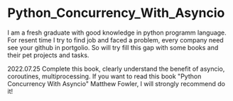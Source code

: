 # Python_Concurrency_With_Asyncio

I am a fresh graduate with good knowledge in python programm language.
For resent time I try to find job and faced a problem, every company need see your github in portgolio.
So will try fill this gap with some books and their pet projects and tasks.

2022.07.25 
Complete this book, clearly understand the benefit of asyncio, coroutines, multiprocessing. If you want to read this book "Python Concurrency With Asyncio" Matthew Fowler, I will strongly recommend do it!
